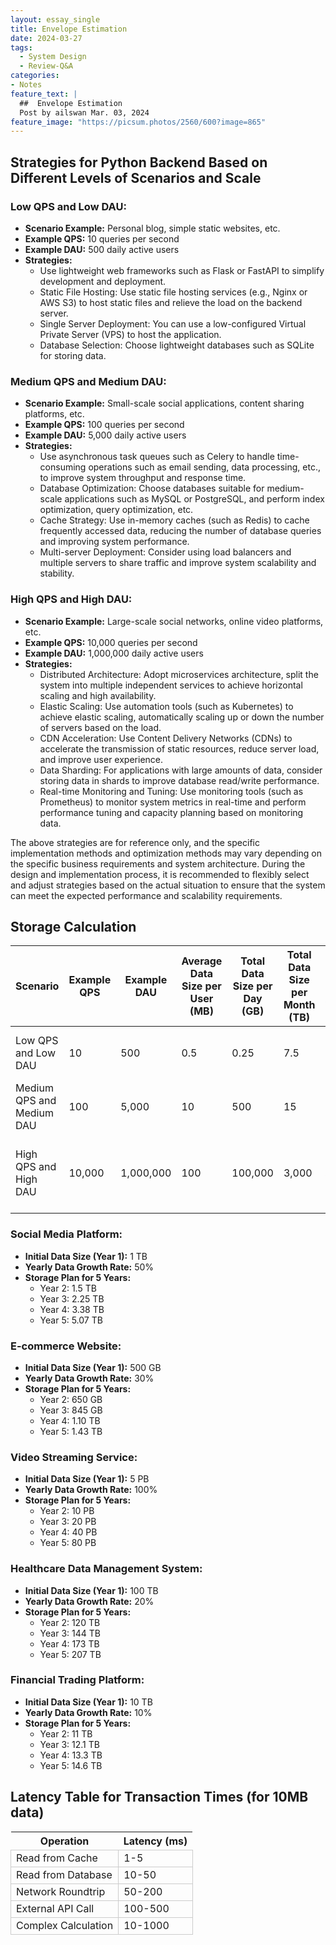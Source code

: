 ```yaml
---
layout: essay_single
title: Envelope Estimation
date: 2024-03-27
tags:
  - System Design
  - Review-Q&A
categories:
- Notes
feature_text: |
  ##  Envelope Estimation
  Post by ailswan Mar. 03, 2024
feature_image: "https://picsum.photos/2560/600?image=865"
---
```

## Strategies for Python Backend Based on Different Levels of Scenarios and Scale

### Low QPS and Low DAU:

- **Scenario Example:** Personal blog, simple static websites, etc.
- **Example QPS:** 10 queries per second
- **Example DAU:** 500 daily active users
- **Strategies:**
  - Use lightweight web frameworks such as Flask or FastAPI to simplify development and deployment.
  - Static File Hosting: Use static file hosting services (e.g., Nginx or AWS S3) to host static files and relieve the load on the backend server.
  - Single Server Deployment: You can use a low-configured Virtual Private Server (VPS) to host the application.
  - Database Selection: Choose lightweight databases such as SQLite for storing data.

### Medium QPS and Medium DAU:

- **Scenario Example:** Small-scale social applications, content sharing platforms, etc.
- **Example QPS:** 100 queries per second
- **Example DAU:** 5,000 daily active users
- **Strategies:**
  - Use asynchronous task queues such as Celery to handle time-consuming operations such as email sending, data processing, etc., to improve system throughput and response time.
  - Database Optimization: Choose databases suitable for medium-scale applications such as MySQL or PostgreSQL, and perform index optimization, query optimization, etc.
  - Cache Strategy: Use in-memory caches (such as Redis) to cache frequently accessed data, reducing the number of database queries and improving system performance.
  - Multi-server Deployment: Consider using load balancers and multiple servers to share traffic and improve system scalability and stability.

### High QPS and High DAU:

- **Scenario Example:** Large-scale social networks, online video platforms, etc.
- **Example QPS:** 10,000 queries per second
- **Example DAU:** 1,000,000 daily active users
- **Strategies:**
  - Distributed Architecture: Adopt microservices architecture, split the system into multiple independent services to achieve horizontal scaling and high availability.
  - Elastic Scaling: Use automation tools (such as Kubernetes) to achieve elastic scaling, automatically scaling up or down the number of servers based on the load.
  - CDN Acceleration: Use Content Delivery Networks (CDNs) to accelerate the transmission of static resources, reduce server load, and improve user experience.
  - Data Sharding: For applications with large amounts of data, consider storing data in shards to improve database read/write performance.
  - Real-time Monitoring and Tuning: Use monitoring tools (such as Prometheus) to monitor system metrics in real-time and perform performance tuning and capacity planning based on monitoring data.

The above strategies are for reference only, and the specific implementation methods and optimization methods may vary depending on the specific business requirements and system architecture. During the design and implementation process, it is recommended to flexibly select and adjust strategies based on the actual situation to ensure that the system can meet the expected performance and scalability requirements.

## Storage Calculation

| Scenario                  | Example QPS | Example DAU | Average Data Size per User (MB) | Total Data Size per Day (GB) | Total Data Size per Month (TB) | Relevant Real Applications |
|---------------------------|-------------|-------------|---------------------------------|-------------------------------|--------------------------------|---------------------------|
| Low QPS and Low DAU       | 10          | 500         | 0.5                             | 0.25                          | 7.5                            | Personal blogs, Portfolio websites |
| Medium QPS and Medium DAU | 100         | 5,000       | 10                              | 500                           | 15                             | Small-scale social networks, Forums |
| High QPS and High DAU     | 10,000      | 1,000,000   | 100                             | 100,000                       | 3,000                          | Large-scale social networks, Video streaming platforms |


### Social Media Platform:

- **Initial Data Size (Year 1):** 1 TB
- **Yearly Data Growth Rate:** 50%
- **Storage Plan for 5 Years:**
  - Year 2: 1.5 TB
  - Year 3: 2.25 TB
  - Year 4: 3.38 TB
  - Year 5: 5.07 TB

### E-commerce Website:

- **Initial Data Size (Year 1):** 500 GB
- **Yearly Data Growth Rate:** 30%
- **Storage Plan for 5 Years:**
  - Year 2: 650 GB
  - Year 3: 845 GB
  - Year 4: 1.10 TB
  - Year 5: 1.43 TB

### Video Streaming Service:

- **Initial Data Size (Year 1):** 5 PB
- **Yearly Data Growth Rate:** 100%
- **Storage Plan for 5 Years:**
  - Year 2: 10 PB
  - Year 3: 20 PB
  - Year 4: 40 PB
  - Year 5: 80 PB

### Healthcare Data Management System:

- **Initial Data Size (Year 1):** 100 TB
- **Yearly Data Growth Rate:** 20%
- **Storage Plan for 5 Years:**
  - Year 2: 120 TB
  - Year 3: 144 TB
  - Year 4: 173 TB
  - Year 5: 207 TB

### Financial Trading Platform:

- **Initial Data Size (Year 1):** 10 TB
- **Yearly Data Growth Rate:** 10%
- **Storage Plan for 5 Years:**
  - Year 2: 11 TB
  - Year 3: 12.1 TB
  - Year 4: 13.3 TB
  - Year 5: 14.6 TB


## Latency Table for Transaction Times (for 10MB data)

<table>
  <tr>
    <th>Operation</th>
    <th>Latency (ms)</th>
  </tr>
  <tr>
    <td style="border: 1px solid #ccc;">Read from Cache</td>
    <td style="border: 1px solid #ccc;">1-5</td>
  </tr>
  <tr>
    <td style="border: 1px solid #ccc;">Read from Database</td>
    <td style="border: 1px solid #ccc;">10-50</td>
  </tr>
  <tr>
    <td style="border: 1px solid #ccc;">Network Roundtrip</td>
    <td style="border: 1px solid #ccc;">50-200</td>
  </tr>
  <tr>
    <td style="border: 1px solid #ccc;">External API Call</td>
    <td style="border: 1px solid #ccc;">100-500</td>
  </tr>
  <tr>
    <td style="border: 1px solid #ccc;">Complex Calculation</td>
    <td style="border: 1px solid #ccc;">10-1000</td>
  </tr>
</table>
